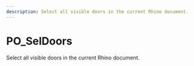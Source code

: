```yaml
---
description: Select all visible doors in the current Rhino document.
---
```


# PO_SelDoors

Select all visible doors in the current Rhino document.

